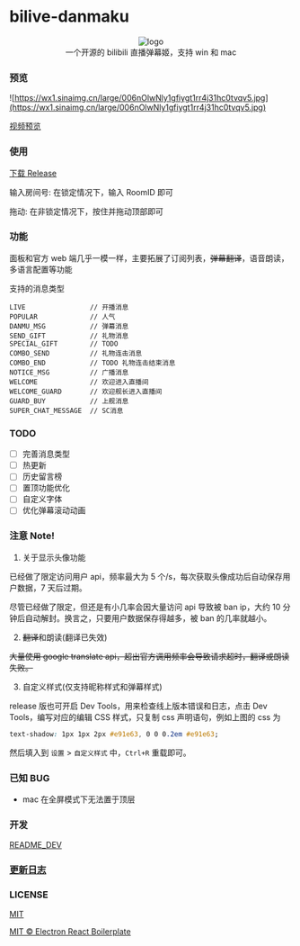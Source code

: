 # bilive-danmaku

<div align="center">

![logo](https://beats0.github.io/bilive-danmaku/assets/icons/96x96.png)
<br>
一个开源的 bilibili 直播弹幕姬，支持 win 和 mac
<br>

</div>

### 预览

![https://wx1.sinaimg.cn/large/006nOlwNly1gfiygt1rr4j31hc0tvqv5.jpg](https://wx1.sinaimg.cn/large/006nOlwNly1gfiygt1rr4j31hc0tvqv5.jpg)

[视频预览](https://www.bilibili.com/video/av328551804)

### 使用

[下载 Release](https://github.com/Beats0/bilive-danmaku/releases)

输入房间号: 在锁定情况下，输入 RoomID 即可

拖动: 在非锁定情况下，按住并拖动顶部即可

### 功能

面板和官方 web 端几乎一模一样，主要拓展了订阅列表，~~弹幕翻译~~，语音朗读，多语言配置等功能

支持的消息类型

```
LIVE                // 开播消息
POPULAR             // 人气
DANMU_MSG           // 弹幕消息
SEND_GIFT           // 礼物消息
SPECIAL_GIFT        // TODO
COMBO_SEND          // 礼物连击消息
COMBO_END           // TODO 礼物连击结束消息
NOTICE_MSG          // 广播消息
WELCOME             // 欢迎进入直播间
WELCOME_GUARD       // 欢迎舰长进入直播间
GUARD_BUY           // 上舰消息
SUPER_CHAT_MESSAGE  // SC消息
```

### TODO

- [ ] 完善消息类型
- [ ] 热更新
- [ ] 历史留言榜
- [ ] 置顶功能优化
- [ ] 自定义字体
- [ ] 优化弹幕滚动动画

### 注意 Note!

1. 关于显示头像功能

已经做了限定访问用户 api，频率最大为 5 个/s，每次获取头像成功后自动保存用户数据，7 天后过期。

尽管已经做了限定，但还是有小几率会因大量访问 api 导致被 ban ip，大约 10 分钟后自动解封。换言之，只要用户数据保存得越多，被 ban 的几率就越小。

2. ~~翻译~~和朗读(翻译已失效)

~~大量使用 google translate api，超出官方调用频率会导致请求超时，翻译或朗读失败。~~

3. 自定义样式(仅支持昵称样式和弹幕样式)

release 版也可开启 Dev Tools，用来检查线上版本错误和日志，点击 Dev Tools，编写对应的编辑 CSS 样式，只复制 css 声明语句，例如上图的 css 为

```css
text-shadow: 1px 1px 2px #e91e63, 0 0 0.2em #e91e63;
```

然后填入到 `设置` > `自定义样式` 中，`Ctrl+R` 重载即可。

### 已知 BUG

- mac 在全屏模式下无法置于顶层

### 开发

[README_DEV](https://github.com/Beats0/bilive-danmaku/blob/master/README_DEV.md)

### [更新日志](https://github.com/Beats0/bilive-danmaku/blob/master/CHANGELOG.md)

### LICENSE

[MIT](https://github.com/Beats0/bilive-danmaku/blob/master/LICENSE)

[MIT © Electron React Boilerplate](https://github.com/electron-react-boilerplate/electron-react-boilerplate)
